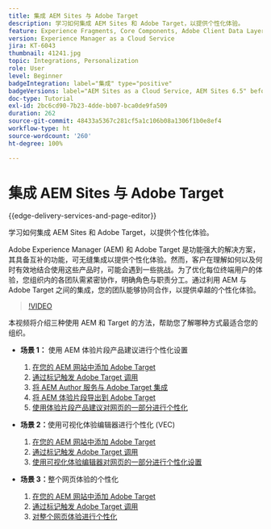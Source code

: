 ```yaml
---
title: 集成 AEM Sites 与 Adobe Target
description: 学习如何集成 AEM Sites 和 Adobe Target，以提供个性化体验。
feature: Experience Fragments, Core Components, Adobe Client Data Layer
version: Experience Manager as a Cloud Service
jira: KT-6043
thumbnail: 41241.jpg
topic: Integrations, Personalization
role: User
level: Beginner
badgeIntegration: label="集成" type="positive"
badgeVersions: label="AEM Sites as a Cloud Service, AEM Sites 6.5" before-title="false"
doc-type: Tutorial
exl-id: 2bc6cd90-7b23-4dde-bb07-bca0de9fa509
duration: 262
source-git-commit: 48433a5367c281cf5a1c106b08a1306f1b0e8ef4
workflow-type: ht
source-wordcount: '260'
ht-degree: 100%

---
```


# 集成 AEM Sites 与 Adobe Target

{{edge-delivery-services-and-page-editor}}

学习如何集成 AEM Sites 和 Adobe Target，以提供个性化体验。

Adobe Experience Manager (AEM) 和 Adobe Target 是功能强大的解决方案，其具备互补的功能，可无缝集成以提供个性化体验。然而，客户在理解如何以及何时有效地结合使用这些产品时，可能会遇到一些挑战。为了优化每位终端用户的体验，您组织内的各团队需紧密协作，明确角色与职责分工。通过利用 AEM 与 Adobe Target 之间的集成，您的团队能够协同合作，以提供卓越的个性化体验。

>[!VIDEO](https://video.tv.adobe.com/v/41241?quality=12&learn=on)

本视频将介绍三种使用 AEM 和 Target 的方法，帮助您了解哪种方式最适合您的组织。

* __场景 1：__ 使用 AEM 体验片段产品建议进行个性化设置

   1. [在您的 AEM 网站中添加 Adobe Target](./add-target-launch-extension.md)
   1. [通过标记触发 Adobe Target 调用](./load-and-fire-target.md)
   1. [将 AEM Author 服务与 Adobe Target 集成](./setup-aem-target-cloud-service.md)
   1. [将 AEM 体验片段导出到 Adobe Target](./export-experience-fragment-target.md)
   1. [使用体验片段产品建议对网页的一部分进行个性化](./create-target-activity.md)

* __场景 2：__&#x200B;使用可视化体验编辑器进行个性化 (VEC)

   1. [在您的 AEM 网站中添加 Adobe Target](./add-target-launch-extension.md)
   1. [通过标记触发 Adobe Target 调用](./load-and-fire-target.md)
   1. [使用可视化体验编辑器对网页的一部分进行个性化设置](./personalization-using-vec.md)

* __场景 3：__&#x200B;整个网页体验的个性化

   1. [在您的 AEM 网站中添加 Adobe Target](./add-target-launch-extension.md)
   1. [通过标记触发 Adobe Target 调用](./load-and-fire-target.md)
   1. [对整个网页体验进行个性化](./personalization-web-page.md)
